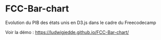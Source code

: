 # FCC-Bar-chart
Evolution du PIB des états unis en D3.js dans le cadre du Freecodecamp

Voir la démo : https://ludwigjedde.github.io/FCC-Bar-chart/
